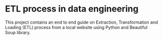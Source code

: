 # ETL process in data engineering
This project contains an end to end guide on Extraction, Transformation and Loading (ETL) process from a local website using Python and Beautiful Soup library.
